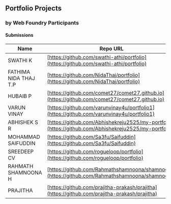 ## Portfolio Projects
### by Web Foundry Participants

#### Submissions
|Name|Repo URL|Hosted URL|
|---|---|---|
|SWATHI K|[https://github.com/swathi-athi/portfolio](https://github.com/swathi-athi/portfolio)|[https://swathi-athi.github.io/portfolio/](https://swathi-athi.github.io/portfolio/)
|FATHIMA NIDA THAJ T.P|[https://github.com/NidaThaj/portfolio](https://github.com/NidaThaj/portfolio)|[https://nidathaj.github.io/portfolio/](https://nidathaj.github.io/portfolio/)
|HUBAIB P|[https://github.com/comet27/comet27.github.io](https://github.com/comet27/comet27.github.io)|[https://hubaib.netlify.app](https://hubaib.netlify.app)
|VARUN VINAY|[https://github.com/varunvinay4u/portfolio1](https://github.com/varunvinay4u/portfolio1)|[https://varunvinay4u.github.io/portfolio1/](https://varunvinay4u.github.io/portfolio1/)
|ABHISHEK S R|[https://github.com/Abhishekreju2525/my-portfolio](https://github.com/Abhishekreju2525/my-portfolio)|[https://abhishekreju2525.github.io/my-portfolio/](https://abhishekreju2525.github.io/my-portfolio/)
|MOHAMMAD SAIFUDDIN|[https://github.com/Sa3fu/Saifuddin](https://github.com/Sa3fu/Saifuddin)|[https://sa3fu.github.io/Saifuddin/](https://sa3fu.github.io/Saifuddin/)
|SREEDEEP CV|[https://github.com/rogueloop/portfolio](https://github.com/rogueloop/portfolio)|[https://rogueloop.github.io/portfolio/](https://rogueloop.github.io/portfolio/)
|RAHMATH SHAMNOONA H|[https://github.com/Rahmathshamnoona/shamnoona](https://github.com/Rahmathshamnoona/shamnoona)|[https://rahmathshamnoona.github.io/shamnoona/index.html](https://rahmathshamnoona.github.io/shamnoona/index.html)
|PRAJITHA|[https://github.com/prajitha-prakash/prajitha](https://github.com/prajitha-prakash/prajitha)|[https://prajitha-prakash.github.io/prajitha/](https://prajitha-prakash.github.io/prajitha/)
